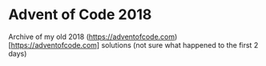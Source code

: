 # Advent of Code 2018
Archive of my old 2018 (https://adventofcode.com)[https://adventofcode.com] solutions (not sure what happened to the first 2 days)
